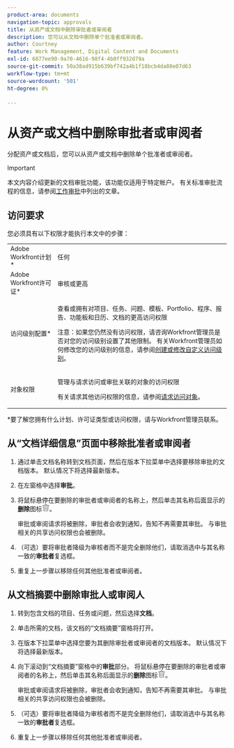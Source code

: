 ```yaml
---
product-area: documents
navigation-topic: approvals
title: 从资产或文档中删除审批者或审阅者
description: 您可以从文档中删除单个批准者或审阅者。
author: Courtney
feature: Work Management, Digital Content and Documents
exl-id: 6877ee90-9a70-4616-98f4-4b0ff932d79a
source-git-commit: 50a38ad915b639bf742a4b1f18bcb4da88e07d63
workflow-type: tm+mt
source-wordcount: '501'
ht-degree: 0%

---
```


# 从资产或文档中删除审批者或审阅者

分配资产或文档后，您可以从资产或文档中删除单个批准者或审阅者。

>[!IMPORTANT]
>
>本文内容介绍更新的文档审批功能，该功能仅适用于特定帐户。 有关标准审批流程的信息，请参阅[工作审批](/help/quicksilver/review-and-approve-work/manage-approvals/manage-approvals.md)中列出的文章。

## 访问要求

您必须具有以下权限才能执行本文中的步骤：

<table style="table-layout:auto"> 
 <col> 
 <col> 
 <tbody> 
  <tr> 
   <td role="rowheader">Adobe Workfront计划*</td> 
   <td> <p>任何</p> </td> 
  </tr> 
  <tr> 
   <td role="rowheader">Adobe Workfront许可证*</td> 
   <td> <p>审核或更高</p> </td> 
  </tr> 
  <tr> 
   <td role="rowheader">访问级别配置*</td> 
   <td> <p>查看或拥有对项目、任务、问题、模板、Portfolio、程序、报告、功能板和日历、文档的更高访问权限</p> <p>注意：如果您仍然没有访问权限，请咨询Workfront管理员是否对您的访问级别设置了其他限制。 有关Workfront管理员如何修改您的访问级别的信息，请参阅<a href="/help/quicksilver/administration-and-setup/add-users/configure-and-grant-access/create-modify-access-levels.md" class="MCXref xref">创建或修改自定义访问级别</a>。</p> </td> 
  </tr> 
  <tr> 
   <td role="rowheader">对象权限</td> 
   <td> <p>管理与请求访问或审批关联的对象的访问权限 </p> <p>有关请求其他访问权限的信息，请参阅<a href="/help/quicksilver/workfront-basics/grant-and-request-access-to-objects/request-access.md" class="MCXref xref">请求访问对象</a>。</p> </td> 
  </tr> 
 </tbody> 
</table>

&#42;要了解您拥有什么计划、许可证类型或访问权限，请与Workfront管理员联系。

## 从“文档详细信息”页面中移除批准者或审阅者

1. 通过单击文档名称转到文档页面，然后在版本下拉菜单中选择要移除审批的文档版本。 默认情况下将选择最新版本。

1. 在左窗格中选择&#x200B;**审批**。

1. 将鼠标悬停在要删除的审批者或审阅者的名称上，然后单击其名称后面显示的&#x200B;**删除**&#x200B;图标![](../assets/delete.png)。

   审批或审阅请求将被删除，审批者会收到通知，告知不再需要其审批。 与审批相关的共享访问权限也会被删除。

1. （可选）要将审批者降级为审核者而不是完全删除他们，请取消选中与其名称一致的&#x200B;**审批者**&#x200B;复选框。

1. 重复上一步骤以移除任何其他批准者或审阅者。

## 从文档摘要中删除审批人或审阅人

1. 转到包含文档的项目、任务或问题，然后选择&#x200B;**文档**。

1. 单击所需的文档，该文档的“文档摘要”窗格将打开。

1. 在版本下拉菜单中选择您要为其删除审批者或审阅者的文档版本。 默认情况下将选择最新版本。

1. 向下滚动到“文档摘要”窗格中的&#x200B;**审批**&#x200B;部分。 将鼠标悬停在要删除的审批者或审阅者的名称上，然后单击其名称后面显示的&#x200B;**删除**&#x200B;图标![](../assets/delete.png)。

   审批或审阅请求将被删除，审批者会收到通知，告知不再需要其审批。 与审批相关的共享访问权限也会被删除。

1. （可选）要将审批者降级为审核者而不是完全删除他们，请取消选中与其名称一致的&#x200B;**审批者**&#x200B;复选框。

1. 重复上一步骤以移除任何其他批准者或审阅者。
